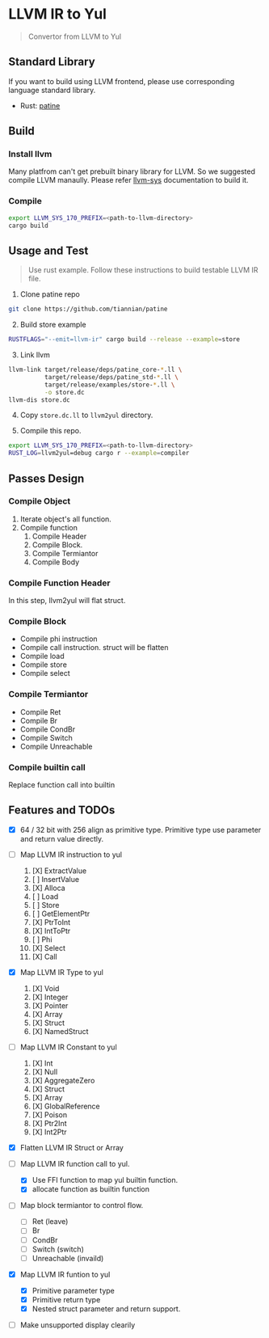 # LLVM IR to Yul

> Convertor from LLVM to Yul

## Standard Library

If you want to build using LLVM frontend, please use corresponding language standard library.

- Rust: [patine](https://github.com/tiannian/patine)

## Build

### Install llvm

Many platfrom can't get prebuilt binary library for LLVM.
So we suggested compile LLVM manaully. Please refer [llvm-sys](https://crates.io/crates/llvm-sys#compiling-llvm)
documentation to build it.

### Compile

```bash
export LLVM_SYS_170_PREFIX=<path-to-llvm-directory>
cargo build
```

## Usage and Test

> Use rust example. Follow these instructions to build testable LLVM IR file.

1. Clone patine repo

```bash
git clone https://github.com/tiannian/patine
```

2. Build store example

```bash
RUSTFLAGS="--emit=llvm-ir" cargo build --release --example=store
```

3. Link llvm

```bash
llvm-link target/release/deps/patine_core-*.ll \
          target/release/deps/patine_std-*.ll \
          target/release/examples/store-*.ll \
          -o store.dc
llvm-dis store.dc
```

4. Copy `store.dc.ll` to `llvm2yul` directory.

5. Compile this repo.

```bash
export LLVM_SYS_170_PREFIX=<path-to-llvm-directory>
RUST_LOG=llvm2yul=debug cargo r --example=compiler
```

## Passes Design

### Compile Object

1. Iterate object's all function.
2. Compile function
    1. Compile Header
    2. Compile Block.
    3. Compile Termiantor
    4. Compile Body

### Compile Function Header

In this step, llvm2yul will flat struct.

### Compile Block

- Compile phi instruction
- Compile call instruction. struct will be flatten
- Compile load
- Compile store
- Compile select

### Compile Termiantor

- Compile Ret
- Compile Br
- Compile CondBr
- Compile Switch
- Compile Unreachable

### Compile builtin call

Replace function call into builtin

## Features and TODOs

- [X] 64 / 32 bit with 256 align as primitive type. Primitive type use parameter and return value directly.
- [ ] Map LLVM IR instruction to yul
    1. [X] ExtractValue
    2. [ ] InsertValue
    3. [X] Alloca
    4. [ ] Load
    5. [ ] Store
    6. [ ] GetElementPtr
    7. [X] PtrToInt
    8. [X] IntToPtr
    9. [ ] Phi
    10. [X] Select
    11. [X] Call
- [X] Map LLVM IR Type to yul
    1. [X] Void
    2. [X] Integer
    3. [X] Pointer
    4. [X] Array
    5. [X] Struct
    6. [X] NamedStruct
- [ ] Map LLVM IR Constant to yul
    1. [X] Int
    2. [X] Null
    3. [X] AggregateZero
    4. [X] Struct
    5. [X] Array
    6. [X] GlobalReference
    7. [X] Poison
    8. [X] Ptr2Int
    9. [X] Int2Ptr
- [X] Flatten LLVM IR Struct or Array
- [ ] Map LLVM IR function call to yul.
    - [X] Use FFI function to map yul builtin function.
    - [X] allocate function as builtin function
- [ ] Map block termiantor to control flow.
    - [ ] Ret (leave)
    - [ ] Br
    - [ ] CondBr
    - [ ] Switch (switch)
    - [ ] Unreachable (invaild)
- [X] Map LLVM IR funtion to yul
    - [X] Primitive parameter type
    - [X] Primitive return type
    - [X] Nested struct parameter and return support.
- [ ] Make unsupported display clearily

